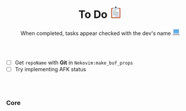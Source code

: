 <div align='center'>

  # To Do <img width=32 src='https://raw.githubusercontent.com/pandasoli/twemojis/master/1f4cb.svg'/>

  When completed, tasks appear checked with the dev's name <img width=20 src='https://raw.githubusercontent.com/pandasoli/twemojis/master/1f4bb.svg'/>
</div>
<br/>
<br/>

- [ ] Get `repoName` with **Git** in `Nekovim:make_buf_props`
- [ ] Try implementing AFK status

<br/>
<br/>

### Core
